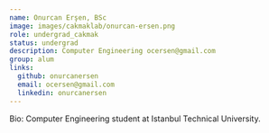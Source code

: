 ```yaml
---
name: Onurcan Erşen, BSc
image: images/cakmaklab/onurcan-ersen.png
role: undergrad_cakmak
status: undergrad
description: Computer Engineering ocersen@gmail.com
group: alum
links:
  github: onurcanersen
  email: ocersen@gmail.com
  linkedin: onurcanersen
---
```


Bio: Computer Engineering student at Istanbul Technical University.
